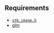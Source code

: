 
## Requirements
* [`stb_image.h`](https://github.com/nothings/stb/blob/master/stb_image.h)
* [glm](https://github.com/g-truc/glm)
